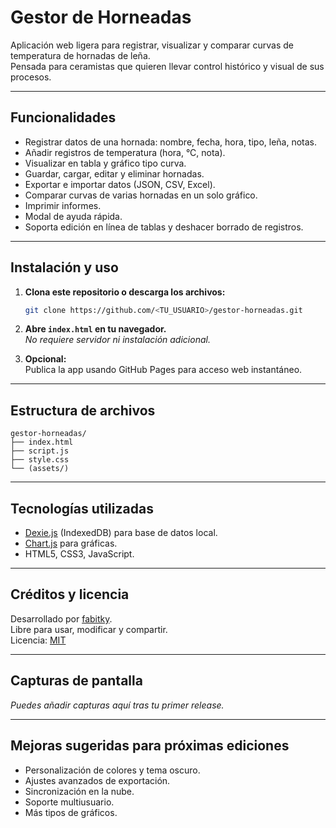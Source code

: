 # Gestor de Horneadas

Aplicación web ligera para registrar, visualizar y comparar curvas de temperatura de hornadas de leña.  
Pensada para ceramistas que quieren llevar control histórico y visual de sus procesos.

---

## Funcionalidades

- Registrar datos de una hornada: nombre, fecha, hora, tipo, leña, notas.
- Añadir registros de temperatura (hora, °C, nota).
- Visualizar en tabla y gráfico tipo curva.
- Guardar, cargar, editar y eliminar hornadas.
- Exportar e importar datos (JSON, CSV, Excel).
- Comparar curvas de varias hornadas en un solo gráfico.
- Imprimir informes.
- Modal de ayuda rápida.
- Soporta edición en línea de tablas y deshacer borrado de registros.

---

## Instalación y uso

1. **Clona este repositorio o descarga los archivos:**
    ```bash
    git clone https://github.com/<TU_USUARIO>/gestor-horneadas.git
    ```
2. **Abre `index.html` en tu navegador.**  
   _No requiere servidor ni instalación adicional._

3. **Opcional:**  
   Publica la app usando GitHub Pages para acceso web instantáneo.

---

## Estructura de archivos

```
gestor-horneadas/
├── index.html
├── script.js
├── style.css
└── (assets/)
```

---

## Tecnologías utilizadas

- [Dexie.js](https://dexie.org/) (IndexedDB) para base de datos local.
- [Chart.js](https://www.chartjs.org/) para gráficas.
- HTML5, CSS3, JavaScript.

---

## Créditos y licencia

Desarrollado por [fabitky](https://github.com/fabitky).  
Libre para usar, modificar y compartir.  
Licencia: [MIT](LICENSE)

---

## Capturas de pantalla

_Puedes añadir capturas aquí tras tu primer release._

---

## Mejoras sugeridas para próximas ediciones

- Personalización de colores y tema oscuro.
- Ajustes avanzados de exportación.
- Sincronización en la nube.
- Soporte multiusuario.
- Más tipos de gráficos.